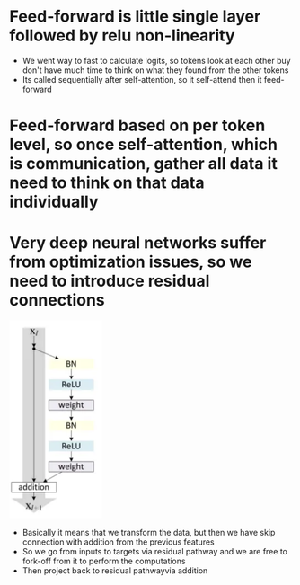   # Feed-forward is little single layer followed by relu non-linearity
  * We went way to fast to calculate logits, so tokens look at each other buy don't have much time to think on what they found from the other tokens
  * Its called sequentially after self-attention, so it self-attend then it feed-forward 
  
  # Feed-forward based on per token level, so once self-attention, which is communication, gather all data it need to think on that data individually

# Very deep neural networks suffer from optimization issues, so we need to introduce residual connections
![](https://github.com/JakubTabor/GPT/blob/main/Images/Residual_connection.png)
* Basically it means that we transform the data, but then we have skip connection with addition from the previous features
* So we go from inputs to targets via residual pathway and we are free to fork-off from it to perform the computations
* Then project back to residual pathwayvia addition 
  
